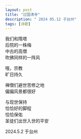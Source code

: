 ```yaml
---
layout: post
title: "过国清寺"
description: " 2024 05.12 于台州"
tags: [诗歌]
---
```


我们和隋塔  
后院的一株梅  
中古的高僧  
吹拂同样的一阵风  

哦，宗教  
旷日持久  

禅僧们避世苦修之地  
偏偏风景都很好  

与现世保持  
恰恰好的脚程  
恰恰保佑  
圣徒们出世入世的平安  

2024.5.2 于台州